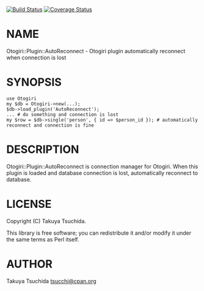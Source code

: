[![Build Status](https://travis-ci.org/tsucchi/p5-Otogiri-Plugin-AutoReconnect.svg?branch=master)](https://travis-ci.org/tsucchi/p5-Otogiri-Plugin-AutoReconnect) [![Coverage Status](https://img.shields.io/coveralls/tsucchi/p5-Otogiri-Plugin-AutoReconnect/master.svg)](https://coveralls.io/r/tsucchi/p5-Otogiri-Plugin-AutoReconnect?branch=master)
# NAME

Otogiri::Plugin::AutoReconnect - Otogiri plugin automatically reconnect when connection is lost

# SYNOPSIS

    use Otogiri
    my $db = Otogiri->new(...);
    $db->load_plugin('AutoReconnect');
    ... # do something and connection is lost
    my $row = $db->single('person', { id => $person_id }); # automatically reconnect and connection is fine

# DESCRIPTION

Otogiri::Plugin::AutoReconnect is connection manager for Otogiri. When this plugin is loaded and database connection is 
lost, automatically reconnect to database.

# LICENSE

Copyright (C) Takuya Tsuchida.

This library is free software; you can redistribute it and/or modify
it under the same terms as Perl itself.

# AUTHOR

Takuya Tsuchida <tsucchi@cpan.org>
